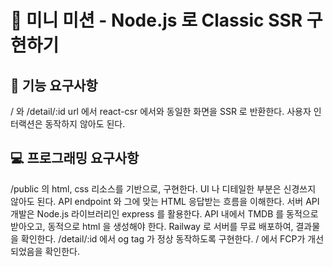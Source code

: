 # 🚀 미니 미션 - Node.js 로 Classic SSR 구현하기

## 🎯 기능 요구사항

/ 와 /detail/:id url 에서 react-csr 에서와 동일한 화면을 SSR 로 반환한다.
사용자 인터랙션은 동작하지 않아도 된다.

## 💻 프로그래밍 요구사항

/public 의 html, css 리소스를 기반으로, 구현한다.
UI 나 디테일한 부분은 신경쓰지 않아도 된다. 
API endpoint 와 그에 맞는 HTML 응답받는 흐름을 이해한다. 
서버 API 개발은 Node.js 라이브러리인 express 를 활용한다. 
API 내에서 TMDB 를 동적으로 받아오고, 동적으로 html 을 생성해야 한다. 
Railway 로 서버를 무료 배포하여, 결과물을 확인한다. 
/detail/:id 에서 og tag 가 정상 동작하도록 구현한다. 
/ 에서 FCP가 개선되었음을 확인한다.
